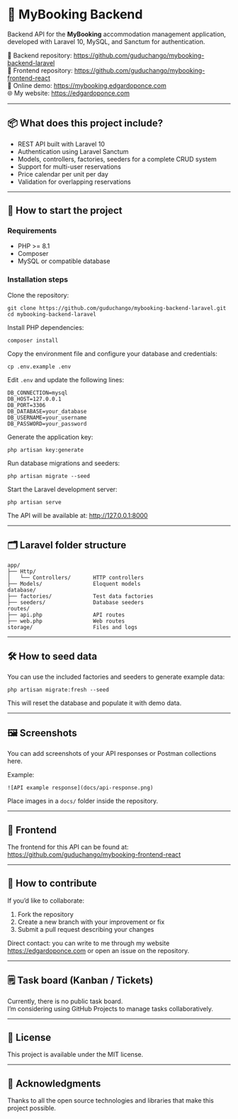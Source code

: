 # 🏨 MyBooking Backend

Backend API for the **MyBooking** accommodation management application, developed with Laravel 10, MySQL, and Sanctum for authentication.

🔗 Backend repository: https://github.com/guduchango/mybooking-backend-laravel  
🔗 Frontend repository: https://github.com/guduchango/mybooking-frontend-react  
🔗 Online demo: https://mybooking.edgardoponce.com  
🌐 My website: https://edgardoponce.com

---

## 📦 What does this project include?

- REST API built with Laravel 10
- Authentication using Laravel Sanctum
- Models, controllers, factories, seeders for a complete CRUD system
- Support for multi-user reservations
- Price calendar per unit per day
- Validation for overlapping reservations

---

## 🚀 How to start the project

### Requirements

- PHP >= 8.1
- Composer
- MySQL or compatible database

### Installation steps

Clone the repository:

```
git clone https://github.com/guduchango/mybooking-backend-laravel.git
cd mybooking-backend-laravel
```

Install PHP dependencies:

```
composer install
```

Copy the environment file and configure your database and credentials:

```
cp .env.example .env
```

Edit `.env` and update the following lines:

```
DB_CONNECTION=mysql
DB_HOST=127.0.0.1
DB_PORT=3306
DB_DATABASE=your_database
DB_USERNAME=your_username
DB_PASSWORD=your_password
```

Generate the application key:

```
php artisan key:generate
```

Run database migrations and seeders:

```
php artisan migrate --seed
```

Start the Laravel development server:

```
php artisan serve
```

The API will be available at: http://127.0.0.1:8000

---

## 🗂 Laravel folder structure

```
app/
├── Http/
│   └── Controllers/       HTTP controllers
├── Models/                Eloquent models
database/
├── factories/             Test data factories
├── seeders/               Database seeders
routes/
├── api.php                API routes
├── web.php                Web routes
storage/                   Files and logs
```

---

## 🛠 How to seed data

You can use the included factories and seeders to generate example data:

```
php artisan migrate:fresh --seed
```

This will reset the database and populate it with demo data.

---

## 🖼 Screenshots

You can add screenshots of your API responses or Postman collections here.

Example:

```
![API example response](docs/api-response.png)
```

Place images in a `docs/` folder inside the repository.

---

## 🔗 Frontend

The frontend for this API can be found at:  
https://github.com/guduchango/mybooking-frontend-react

---

## 🎯 How to contribute

If you’d like to collaborate:

1. Fork the repository
2. Create a new branch with your improvement or fix
3. Submit a pull request describing your changes

Direct contact: you can write to me through my website https://edgardoponce.com or open an issue on the repository.

---

## 🗒 Task board (Kanban / Tickets)

Currently, there is no public task board.  
I’m considering using GitHub Projects to manage tasks collaboratively.

---

## 📄 License

This project is available under the MIT license.

---

## 🙏 Acknowledgments

Thanks to all the open source technologies and libraries that make this project possible.
